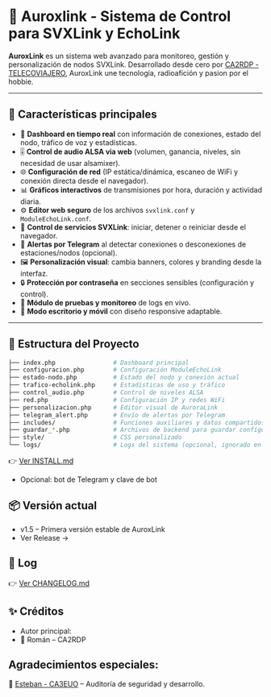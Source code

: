 # 🌌 Auroxlink - Sistema de Control para SVXLink y EchoLink

**AuroxLink** es un sistema web avanzado para monitoreo, gestión y personalización de nodos SVXLink. Desarrollado desde cero por [CA2RDP - TELECOVIAJERO](https://youtube.com/@TelecoViajero), AuroxLink une tecnología, radioafición y pasion por el hobbie.

---

## 🚀 Características principales

- 📡 **Dashboard en tiempo real** con información de conexiones, estado del nodo, tráfico de voz y estadísticas.
- 🎚️ **Control de audio ALSA via web** (volumen, ganancia, niveles, sin necesidad de usar alsamixer).
- 🌐 **Configuración de red** (IP estática/dinámica, escaneo de WiFi y conexión directa desde el navegador).
- 📊 **Gráficos interactivos** de transmisiones por hora, duración y actividad diaria.
- ⚙️ **Editor web seguro** de los archivos `svxlink.conf` y `ModuleEchoLink.conf`.
- 🔁 **Control de servicios SVXLink**: iniciar, detener o reiniciar desde el navegador.
- 🔔 **Alertas por Telegram** al detectar conexiones o desconexiones de estaciones/nodos (opcional).
- 🖼️ **Personalización visual**: cambia banners, colores y branding desde la interfaz.
- 🔒 **Protección por contraseña** en secciones sensibles (configuración y control).
- 🧪 **Módulo de pruebas y monitoreo** de logs en vivo.
- 📱 **Modo escritorio y móvil** con diseño responsive adaptable.

---

## 📁 Estructura del Proyecto

```bash
├── index.php                # Dashboard principal
├── configuracion.php        # Configuración ModuleEchoLink
├── estado-nodo.php          # Estado del nodo y conexión actual
├── trafico-echolink.php     # Estadísticas de uso y tráfico
├── control_audio.php        # Control de niveles ALSA
├── red.php                  # Configuración IP y redes WiFi
├── personalizacion.php      # Editor visual de AuroraLink
├── telegram_alert.php       # Envío de alertas por Telegram
├── includes/                # Funciones auxiliares y datos compartidos
├── guardar_*.php            # Archivos de backend para guardar configuración
├── style/                   # CSS personalizado
└── logs/                    # Logs del sistema (opcional, ignorado en Git)

```

👉 [Ver INSTALL.md](INSTALL.md)

- Opcional: bot de Telegram y clave de bot

## 📦 Versión actual
- v1.5 – Primera versión estable de AuroxLink
- Ver Release →

## 📝 Log

👉 [Ver CHANGELOG.md](CHANGELOG.md)

## ✨ Créditos
- Autor principal:
- 📡 Román – CA2RDP

## Agradecimientos especiales:
🔐 [Esteban - CA3EUO](https://www.qrz.com/db/CA3EUO) – Auditoría de seguridad y desarrollo.
